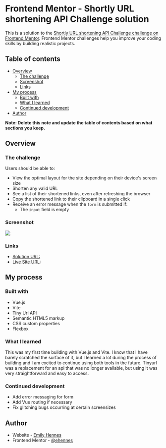 # Frontend Mentor - Shortly URL shortening API Challenge solution

This is a solution to the [Shortly URL shortening API Challenge challenge on Frontend Mentor](https://www.frontendmentor.io/challenges/url-shortening-api-landing-page-2ce3ob-G). Frontend Mentor challenges help you improve your coding skills by building realistic projects. 

## Table of contents

- [Overview](#overview)
  - [The challenge](#the-challenge)
  - [Screenshot](#screenshot)
  - [Links](#links)
- [My process](#my-process)
  - [Built with](#built-with)
  - [What I learned](#what-i-learned)
  - [Continued development](#continued-development)
- [Author](#author)

**Note: Delete this note and update the table of contents based on what sections you keep.**

## Overview

### The challenge

Users should be able to:

- View the optimal layout for the site depending on their device's screen size
- Shorten any valid URL
- See a list of their shortened links, even after refreshing the browser
- Copy the shortened link to their clipboard in a single click
- Receive an error message when the `form` is submitted if:
  - The `input` field is empty

### Screenshot

![](./images/url-shortener-screenshot.png)

### Links

- [Solution URL: ](https://github.com/ehennes/frontend-mentor-url-shortener)
- [Live Site URL: ](https://eh-url-shortener.netlify.app/)

## My process

### Built with

- Vue.js
- Vite
- Tiny Url API
- Semantic HTML5 markup
- CSS custom properties
- Flexbox


### What I learned

This was my first time building with Vue.js and Vite. I know that I have barely scratched the surface of it, but I learned a lot during the process of building and I am excited to continue using both tools in the future. Tinyurl was a replacement for an api that was no longer available, but using it was very straightforward and easy to access. 

### Continued development

- Add error messaging for form 
- Add Vue routing if necessary 
- Fix glitching bugs occurring at certain screensizes 

## Author

- Website - [Emily Hennes](https://www.linkedin.com/in/emily-hennes/)
- Frontend Mentor - [@ehennes](https://www.frontendmentor.io/profile/ehennes)


